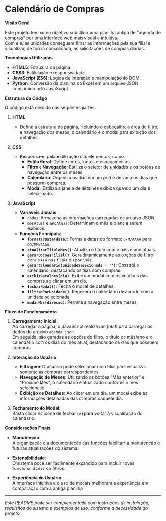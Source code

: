 # Calendário de Compras

**Visão Geral**

Este projeto tem como objetivo substituir uma planilha antiga de "agenda de compras" por uma interface web mais visual e intuitiva.  
Com ele, as unidades conseguem filtrar as informações pela sua filial e visualizar, de forma consolidada, as solicitações de compras diárias.

**Tecnologias Utilizadas**

- **HTML5**: Estrutura da página.
- **CSS3**: Estilização e responsividade.
- **JavaScript (ES6)**: Lógica de interação e manipulação do DOM.
- **Python**: Conversão da planilha do Excel em um arquivo JSON consumido pelo JavaScript.

**Estrutura do Código**

O código está dividido nas seguintes partes:

1. **HTML**
   - Define a estrutura da página, incluindo o cabeçalho, a área de filtro, a navegação dos meses, o calendário e o modal para exibição dos detalhes.

2. **CSS**
   - Responsável pela estilização dos elementos, como:
     - **Estilo Geral**: Define cores, fontes e espaçamentos.
     - **Filtro e Navegação**: Estiliza o seletor de unidades e os botões de navegação entre os meses.
     - **Calendário**: Organiza os dias em um _grid_ e destaca os dias que possuem compras.
     - **Modal**: Estiliza a janela de detalhes exibida quando um dia é selecionado.

3. **JavaScript**
   - **Variáveis Globais**:
     - `dados`: Armazena as informações carregadas do arquivo JSON.
     - `mesAtual` e `anoAtual`: Determinam o mês e o ano a serem exibidos.
   - **Funções Principais**:
     - **`formatarData(data)`**: Formata datas do formato `D/M/AAAA` para `DD/MM/AAAA`.
     - **`atualizarTituloMes()`**: Atualiza o título com o mês e ano atuais.
     - **`gerarOpcoesFilial()`**: Gera dinamicamente as opções do filtro com base nas filiais disponíveis.
     - **`gerarCalendario(unidadeSelecionada = '')`**: Constrói o calendário, destacando os dias com compras.
     - **`exibirDetalhes(dia)`**: Exibe um modal com os detalhes das compras ao clicar em um dia.
     - **`fecharModal()`**: Fecha o modal de detalhes.
     - **`filtrarPorUnidade()`**: Regenera o calendário de acordo com a unidade selecionada.
     - **`mudarMes(direcao)`**: Permite a navegação entre meses.

**Fluxo de Funcionamento**

1. **Carregamento Inicial**:  
   Ao carregar a página, o JavaScript realiza um _fetch_ para carregar os dados do arquivo `agenda.json`.  
   Em seguida, são geradas as opções do filtro, o título do mês/ano e o calendário com os dias do mês atual, destacando os dias que possuem compras.

2. **Interação do Usuário**:  
   - **Filtragem**: O usuário pode selecionar uma filial para visualizar somente as compras correspondentes.
   - **Navegação de Meses**: Utilizando os botões "Mês Anterior" e "Próximo Mês", o calendário é atualizado conforme o mês selecionado.
   - **Exibição de Detalhes**: Ao clicar em um dia, um modal exibe as informações detalhadas das compras daquele dia.

3. **Fechamento do Modal**:  
   Basta clicar no ícone de fechar (×) para voltar à visualização do calendário.

**Considerações Finais**

- **Manutenção**:  
  A organização e a documentação das funções facilitam a manutenção e futuras atualizações do sistema.

- **Extensibilidade**:  
  O sistema pode ser facilmente expandido para incluir novas funcionalidades ou filtros.

- **Experiência do Usuário**:  
  A interface intuitiva e o uso de modais melhoram a experiência em comparação com a antiga planilha.

---

*Este README pode ser complementado com instruções de instalação, requisitos do sistema e exemplos de uso, conforme a necessidade do projeto.*
